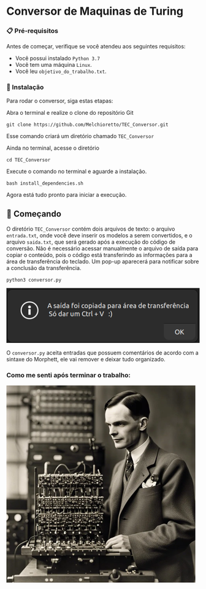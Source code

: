 # Conversor de Maquinas de Turing


### 📋 Pré-requisitos

Antes de começar, verifique se você atendeu aos seguintes requisitos:
* Você possui instalado `Python 3.7`
* Você tem uma máquina `Linux`.
* Você leu `objetivo_do_trabalho.txt`.

### 🔧 Instalação

Para rodar o conversor, siga estas etapas:

Abra o terminal e realize o clone do repositório Git
```
git clone https://github.com/Melchioretto/TEC_Conversor.git
```
Esse comando criará um diretório chamado `TEC_Conversor`

Ainda no terminal, acesse o diretório
```
cd TEC_Conversor
```
Execute o comando no terminal e aguarde a instalação.
```
bash install_dependencies.sh

```
Agora está tudo pronto para iniciar a execução.

## 🚀 Começando

O diretório `TEC_Conversor` contém dois arquivos de texto: o arquivo `entrada.txt`, onde você deve inserir os modelos a serem convertidos, e o arquivo `saida.txt`, que será gerado após a execução do código de conversão. Não é necessário acessar manualmente o arquivo de saída para copiar o conteúdo, pois o código está transferindo as informações para a área de transferência do teclado. Um pop-up aparecerá para notificar sobre a conclusão da transferência.
```
python3 conversor.py
```
![Imagem do pop-up](img/Captura%20de%20tela%20de%202024-05-21%2001-21-03.png)

O `conversor.py` aceita entradas que possuem comentários de acordo com a sintaxe do Morphett, ele vai remover e deixar tudo organizado.

### Como me senti após terminar o trabalho:
![](img/machine.png)
